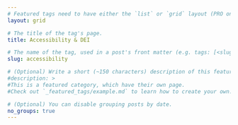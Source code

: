 ```yaml
---
# Featured tags need to have either the `list` or `grid` layout (PRO only).
layout: grid

# The title of the tag's page.
title: Accessibility & DEI

# The name of the tag, used in a post's front matter (e.g. tags: [<slug>]).
slug: accessibility

# (Optional) Write a short (~150 characters) description of this featured tag.
#description: >
#This is a featured category, which have their own page.
#Check out `_featured_tags/example.md` to learn how to create your own.

# (Optional) You can disable grouping posts by date.
no_groups: true
---
```

